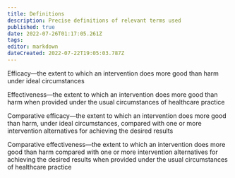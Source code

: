 ```yaml
---
title: Definitions
description: Precise definitions of relevant terms used
published: true
date: 2022-07-26T01:17:05.261Z
tags: 
editor: markdown
dateCreated: 2022-07-22T19:05:03.787Z
---
```


Efficacy—the extent to which an intervention does more good than harm under ideal circumstances

Effectiveness—the extent to which an intervention does more good than harm when provided under the usual circumstances of healthcare practice

Comparative efficacy—the extent to which an intervention does more good than harm, under ideal circumstances, compared with one or more intervention alternatives for achieving the desired results

Comparative effectiveness—the extent to which an intervention does more good than harm compared with one or more intervention alternatives for achieving the desired results when provided under the usual circumstances of healthcare practice
